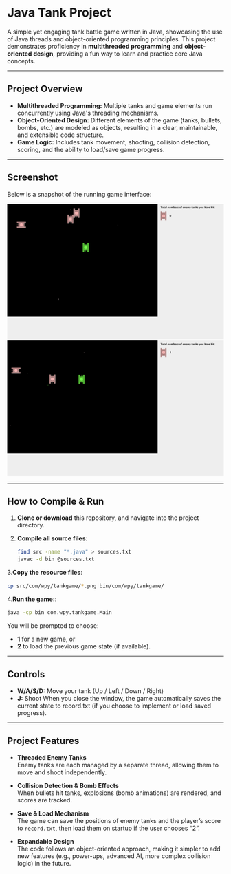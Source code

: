 # Java Tank Project

A simple yet engaging tank battle game written in Java, showcasing the use of Java threads and object-oriented programming principles. This project demonstrates proficiency in **multithreaded programming** and **object-oriented design**, providing a fun way to learn and practice core Java concepts.

---

## Project Overview

- **Multithreaded Programming:** Multiple tanks and game elements run concurrently using Java's threading mechanisms.  
- **Object-Oriented Design:** Different elements of the game (tanks, bullets, bombs, etc.) are modeled as objects, resulting in a clear, maintainable, and extensible code structure.  
- **Game Logic:** Includes tank movement, shooting, collision detection, scoring, and the ability to load/save game progress.  

---

## Screenshot

Below is a snapshot of the running game interface:

![Tank Game Screenshot](game.png)
![Tank Game Screenshot](game2.png)


---

## How to Compile & Run

1. **Clone or download**
   this repository, and navigate into the project directory.

2. **Compile all source files**:
   ```bash
   find src -name "*.java" > sources.txt
   javac -d bin @sources.txt
   ```
   
3.**Copy the resource files**:
   ```bash
   cp src/com/wpy/tankgame/*.png bin/com/wpy/tankgame/
   ```

4.**Run the game:**:
   ```bash
   java -cp bin com.wpy.tankgame.Main
   ```
You will be prompted to choose:
- **1** for a new game, or
- **2** to load the previous game state (if available).

---

## Controls
- **W/A/S/D:** Move your tank (Up / Left / Down / Right)
- **J:** Shoot
When you close the window, the game automatically saves the current state to record.txt (if you choose to implement or load saved progress).

---

## Project Features

- **Threaded Enemy Tanks**  
  Enemy tanks are each managed by a separate thread, allowing them to move and shoot independently.

- **Collision Detection & Bomb Effects**  
  When bullets hit tanks, explosions (bomb animations) are rendered, and scores are tracked.

- **Save & Load Mechanism**  
  The game can save the positions of enemy tanks and the player’s score to `record.txt`, then load them on startup if the user chooses “2”.

- **Expandable Design**  
  The code follows an object-oriented approach, making it simpler to add new features (e.g., power-ups, advanced AI, more complex collision logic) in the future.

